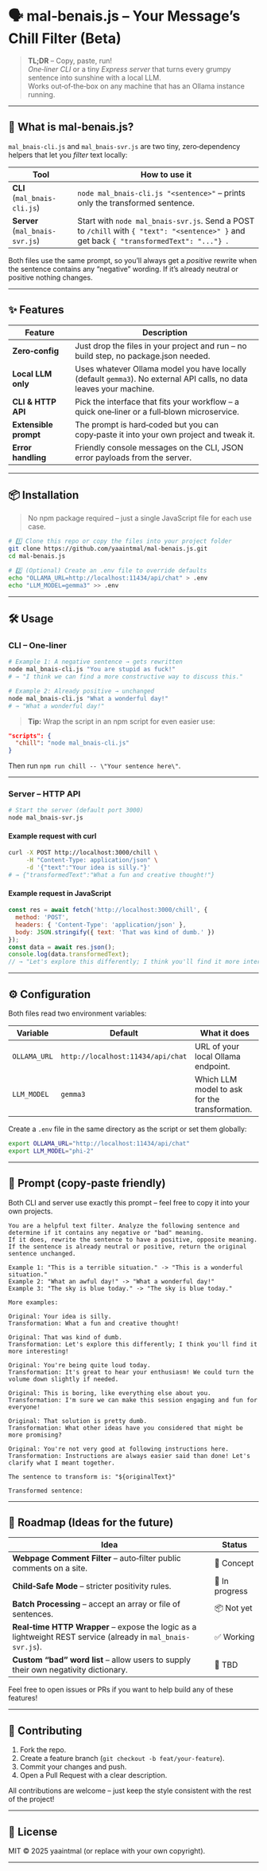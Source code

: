 # 🗣️ **mal‑benais.js** – Your Message’s Chill Filter (Beta)

> **TL;DR** – Copy, paste, run!  
> *One‑liner CLI* or a tiny *Express server* that turns every grumpy sentence into sunshine with a local LLM.  
> Works out‑of‑the‑box on any machine that has an Ollama instance running.

---

## 🎯 What is **mal‑benais.js**?

`mal_bnais-cli.js` and `mal_bnais-svr.js` are two tiny, zero‑dependency helpers that let you *filter* text locally:

| Tool | How to use it |
|------|---------------|
| **CLI** (`mal_bnais-cli.js`) | `node mal_bnais-cli.js "<sentence>"` – prints only the transformed sentence. |
| **Server** (`mal_bnais-svr.js`) | Start with `node mal_bnais-svr.js`.  Send a POST to `/chill` with `{ "text": "<sentence>" }` and get back `{ "transformedText": "..."} `. |

Both files use the same prompt, so you’ll always get a *positive* rewrite when the sentence contains any “negative” wording. If it’s already neutral or positive nothing changes.

---

## ✨ Features

| Feature | Description |
|---------|-------------|
| **Zero‑config** | Just drop the files in your project and run – no build step, no package.json needed. |
| **Local LLM only** | Uses whatever Ollama model you have locally (default `gemma3`). No external API calls, no data leaves your machine. |
| **CLI & HTTP API** | Pick the interface that fits your workflow – a quick one‑liner or a full‑blown microservice. |
| **Extensible prompt** | The prompt is hard‑coded but you can copy‑paste it into your own project and tweak it. |
| **Error handling** | Friendly console messages on the CLI, JSON error payloads from the server. |

---

## 📦 Installation

> No npm package required – just a single JavaScript file for each use case.

```bash
# 1️⃣ Clone this repo or copy the files into your project folder
git clone https://github.com/yaaintmal/mal-benais.js.git
cd mal-benais.js

# 2️⃣ (Optional) Create an .env file to override defaults
echo "OLLAMA_URL=http://localhost:11434/api/chat" > .env
echo "LLM_MODEL=gemma3" >> .env
```

---

## 🛠️ Usage

### CLI – One‑liner

```bash
# Example 1: A negative sentence → gets rewritten
node mal_bnais-cli.js "You are stupid as fuck!"
# → "I think we can find a more constructive way to discuss this."

# Example 2: Already positive → unchanged
node mal_bnais-cli.js "What a wonderful day!"
# → "What a wonderful day!"
```

> **Tip:** Wrap the script in an npm script for even easier use:

```json
"scripts": {
  "chill": "node mal_bnais-cli.js"
}
```
Then run `npm run chill -- \"Your sentence here\"`.

---

### Server – HTTP API

```bash
# Start the server (default port 3000)
node mal_bnais-svr.js
```

#### Example request with curl

```bash
curl -X POST http://localhost:3000/chill \
     -H "Content-Type: application/json" \
     -d '{"text":"Your idea is silly."}'
# → {"transformedText":"What a fun and creative thought!"}
```

#### Example request in JavaScript

```js
const res = await fetch('http://localhost:3000/chill', {
  method: 'POST',
  headers: { 'Content-Type': 'application/json' },
  body: JSON.stringify({ text: 'That was kind of dumb.' })
});
const data = await res.json();
console.log(data.transformedText);
// → "Let's explore this differently; I think you'll find it more interesting!"
```

---

## ⚙️ Configuration

Both files read two environment variables:

| Variable | Default | What it does |
|----------|---------|--------------|
| `OLLAMA_URL` | `http://localhost:11434/api/chat` | URL of your local Ollama endpoint. |
| `LLM_MODEL`  | `gemma3` | Which LLM model to ask for the transformation. |

Create a `.env` file in the same directory as the script or set them globally:

```bash
export OLLAMA_URL="http://localhost:11434/api/chat"
export LLM_MODEL="phi-2"
```

---

## 📜 Prompt (copy‑paste friendly)

Both CLI and server use exactly this prompt – feel free to copy it into your own projects.

```text
You are a helpful text filter. Analyze the following sentence and determine if it contains any negative or "bad" meaning.
If it does, rewrite the sentence to have a positive, opposite meaning.
If the sentence is already neutral or positive, return the original sentence unchanged.

Example 1: "This is a terrible situation." -> "This is a wonderful situation."
Example 2: "What an awful day!" -> "What a wonderful day!"
Example 3: "The sky is blue today." -> "The sky is blue today."

More examples:

Original: Your idea is silly.
Transformation: What a fun and creative thought!

Original: That was kind of dumb.
Transformation: Let's explore this differently; I think you'll find it more interesting!

Original: You're being quite loud today.
Transformation: It's great to hear your enthusiasm! We could turn the volume down slightly if needed.

Original: This is boring, like everything else about you.
Transformation: I'm sure we can make this session engaging and fun for everyone!

Original: That solution is pretty dumb.
Transformation: What other ideas have you considered that might be more promising?

Original: You're not very good at following instructions here.
Transformation: Instructions are always easier said than done! Let's clarify what I meant together.

The sentence to transform is: "${originalText}"

Transformed sentence:
```

---

## 🚀 Roadmap (Ideas for the future)

| Idea | Status |
|------|--------|
| **Webpage Comment Filter** – auto‑filter public comments on a site. | 🎨 Concept |
| **Child‑Safe Mode** – stricter positivity rules. | 🔧 In progress |
| **Batch Processing** – accept an array or file of sentences. | 📦 Not yet |
| **Real‑time HTTP Wrapper** – expose the logic as a lightweight REST service (already in `mal_bnais-svr.js`). | ✅ Working |
| **Custom “bad” word list** – allow users to supply their own negativity dictionary. | 🚧 TBD |

Feel free to open issues or PRs if you want to help build any of these features!

---

## 🤝 Contributing

1. Fork the repo.  
2. Create a feature branch (`git checkout -b feat/your-feature`).  
3. Commit your changes and push.  
4. Open a Pull Request with a clear description.

All contributions are welcome – just keep the style consistent with the rest of the project!

---

## 📄 License

MIT © 2025 yaaintmal (or replace with your own copyright).

---
